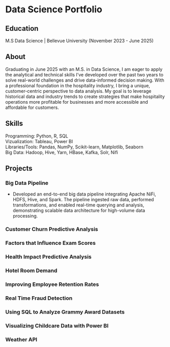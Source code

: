# Data Science Portfolio
## Education
M.S Data Science | Bellevue University (November 2023 - June 2025)

## About
Graduating in June 2025 with an M.S. in Data Science, I am eager to apply the analytical and technical skills I’ve developed over the past two years to solve real-world challenges and drive data-informed decision making. With a professional foundation in the hospitality industry, I bring a unique, customer-centric perspective to data analysis. My goal is to leverage historical data and industry trends to create strategies that make hospitality operations more profitable for businesses and more accessible and affordable for customers.

## Skills
Programming: Python, R, SQL  
Vizualization: Tableau, Power BI  
Libraries/Tools: Pandas, NumPy, Scikit-learn, Matplotlib, Seaborn  
Big Data: Hadoop, Hive, Yarn, HBase, Kafka, Solr, Nifi  

## Projects
### Big Data Pipeline
  - Developed an end-to-end big data pipeline integrating Apache NiFi, HDFS, Hive, and Spark. The pipeline ingested raw data, performed transformations, and enabled real-time querying and analysis, demonstrating scalable data architecture for high-volume data processing.
### Customer Churn Predictive Analysis
### Factors that Influence Exam Scores
### Health Impact Predictive Analysis
### Hotel Room Demand  
### Improving Employee Retention Rates  
### Real Time Fraud Detection   
### Using SQL to Analyze Grammy Award Datasets
### Visualizing Childcare Data with Power BI
### Weather API
